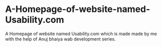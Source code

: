 # A-Homepage-of-website-named-Usability.com
A Homepage of website named Usability.com which is made made by me with the help of Anuj bhaiya wab development series.
